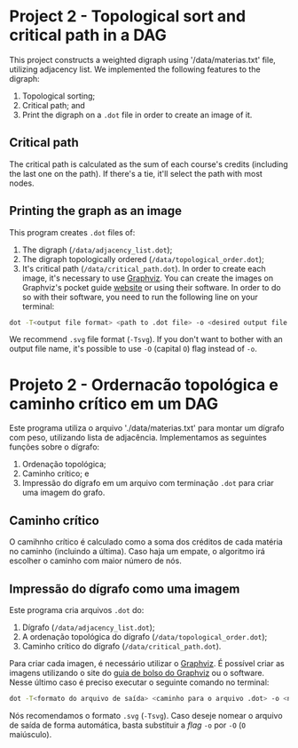 # Project 2 - Topological sort and critical path in a DAG
This project constructs a weighted digraph using '/data/materias.txt' file, utilizing adjacency list. We implemented the
following features to the digraph:
1. Topological sorting;
2. Critical path; and
3. Print the digraph on a `.dot` file in order to create an image of it.

## Critical path
The critical path is calculated as the sum of each course's credits (including the last one on the path). If there's a
tie, it'll select the path with most nodes.

## Printing the graph as an image
This program creates `.dot` files of:
1. The digraph (`/data/adjacency_list.dot`);
2. The digraph topologically ordered (`/data/topological_order.dot`);
3. It's critical path (`/data/critical_path.dot`).
In order to create each image, it's necessary to use [Graphviz](http://www.graphviz.org/). You can create the images
on Graphviz's pocket guide [website](https://graphs.grevian.org/graph) or using their software. In order to do so with
their software, you need to run the following line on your terminal:

```bash
dot -T<output file format> <path to .dot file> -o <desired output file name>
```

We recommend `.svg` file format (`-Tsvg`). If you don't want to bother with an output file name, it's possible to use
`-O` (capital `O`) flag instead of `-o`.

# Projeto 2 - Ordernacão topológica e caminho crítico em um DAG
Este programa utiliza o arquivo './data/materias.txt' para montar um dígrafo com peso, utilizando lista de
adjacência. Implementamos as seguintes funções sobre o dígrafo:
1. Ordenação topológica;
2. Caminho crítico; e
3. Impressão do dígrafo em um arquivo com terminação `.dot` para criar uma imagem do grafo.

## Caminho crítico
O camihnho crítico é calculado como a soma dos créditos de cada matéria no caminho (incluindo a última). Caso haja um
empate, o algoritmo irá escolher o caminho com maior número de nós.

## Impressão do dígrafo como uma imagem
Este programa cria arquivos `.dot` do:
1. Dígrafo (`/data/adjacency_list.dot`);
2. A ordenação topológica do dígrafo (`/data/topological_order.dot`);
3. Caminho crítico do dígrafo (`/data/critical_path.dot`).

Para criar cada imagen, é necessário utilizar o [Graphviz](http://www.graphviz.org/). É possível criar as imagens
utilizando o site do [guia de bolso do Graphviz](https://graphs.grevian.org/graph) ou o software. Nesse último caso é
preciso executar o seguinte comando no terminal:

```bash
dot -T<formato do arquivo de saída> <caminho para o arquivo .dot> -o <nome desejado do arquivo de saída>
```

Nós recomendamos o formato `.svg` (`-Tsvg`). Caso deseje nomear o arquivo de saída de forma automática, basta substituir
a _flag_ `-o` por `-O` (`O` maiúsculo).
